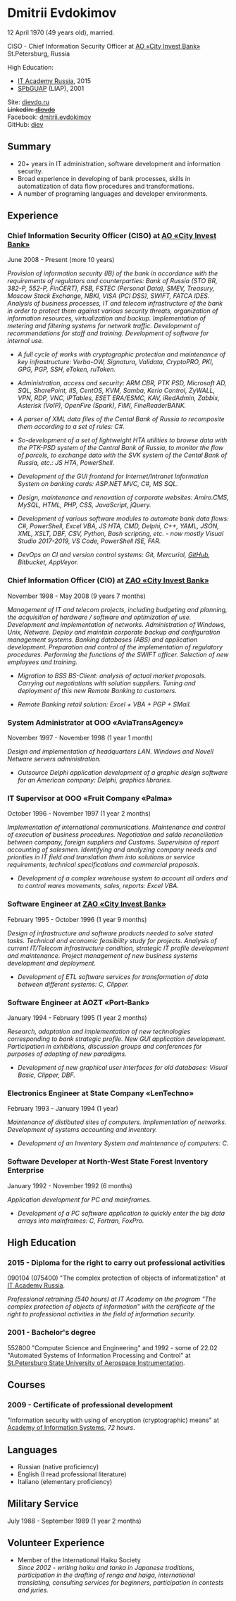 ---
---
Dmitrii Evdokimov
=================

12 April 1970 (49 years old), married.

CISO - Chief Information Security Officer at [AO «City Invest Bank»]  
St.Petersburg, Russia

High Education:

* [IT Academy Russia], 2015
* [SPbGUAP] (LIAP), 2001

Site: [dievdo.ru](/)  
~~LinkedIn: [dievdo](https://www.linkedin.com/in/dievdo)~~  
Facebook: [dmitrii.evdokimov](https://www.facebook.com/dmitrii.evdokimov)  
GitHub: [diev](https://github.com/diev)

## Summary

* 20+ years in IT administration, software development and information 
security.
* Broad experience in developing of bank processes, skills in automatization 
of data flow procedures and transformations.
* A number of programing languages and developer environments.

## Experience

### Chief Information Security Officer (CISO) at [AO «City Invest Bank»]
June 2008 - Present (more 10 years)

*Provision of information security (IB) of the bank in accordance with 
the requirements of regulators and counterparties: Bank of Russia 
(STO BR, 382-P, 552-P, FinCERT), FSB, FSTEC (Personal Data), SMEV, 
Treasury, Moscow Stock Exchange, NBKI, VISA (PCI DSS), SWIFT, FATCA IDES. 
Analysis of business processes, IT and telecom infrastructure of the bank 
in order to protect them against various security threats, organization 
of information resources, virtualization and backup. 
Implementation of metering and filtering systems for network traffic. 
Development of recommendations for staff and training. 
Development of software for internal use.*

* *A full cycle of works with cryptographic protection and maintenance 
of key infrastructure: 
Verba-OW, Signatura, Validata, CryptoPRO, PKI, GPG, PGP, SSH, eToken, ruToken.*

* *Administration, access and security: 
ARM CBR, PTK PSD, Microsoft AD, SQL, SharePoint, IIS, CentOS, KVM, Samba, 
Kerio Control, ZyWALL, VPN, RDP, VNC, IPTables, ESET ERA/ESMC, KAV, iRedAdmin, 
Zabbix, Asterisk (VoIP), OpenFire (Spark), FIMI, FineReaderBANK.*

* *A parser of XML data files of the Cental Bank of Russia to recomposite them 
according to a set of rules: C#.*

* *So-development of a set of lightweight HTA utilities to browse data with the 
PTK-PSD system of the Central Bank of Russia, to monitor the flow of parcels, 
to exchange data with the SVK system of the Cental Bank of Russia, etc.: 
JS HTA, PowerShell.*

* *Development of the GUI frontend for Internet/Intranet Information System 
on banking cards: ASP.NET MVC, C#, MS SQL.*

* *Design, maintenance and renovation of corporate websites: 
Amiro.CMS, MySQL, HTML, PHP, CSS, JavaScript, jQuery.*

* *Development of various software modules to automate bank data flows: 
C#, PowerShell, Excel VBA, JS HTA, CMD, Delphi, C++, YAML, JSON, XML, XSLT, 
DBF, CSV, Python, Bash scripting, etc. - now mostly Visual Studio 2017-2019, 
VS Code, PowerShell ISE, FAR.*

* *DevOps on CI and version control systems: 
Git, Mercurial, [GitHub], Bitbucket, AppVeyor.*

### Chief Information Officer (CIO) at [ZAO «City Invest Bank»]
November 1998 - May 2008 (9 years 7 months)

*Management of IT and telecom projects, including budgeting and planning, 
the acquisition of hardware / software and optimization of use. 
Development and implementation of networks. 
Administration of Windows, Unix, Netware. 
Deploy and maintain corporate backup and configuration management systems. 
Banking databases (ABS) and application development. 
Preparation and control of the implementation of regulatory procedures. 
Performing the functions of the SWIFT officer. 
Selection of new employees and training.*

* *Migration to BSS BS-Client: analysis of actual market proposals. 
Carrying out negotiations with solution suppliers. 
Tuning and deployment of this new Remote Banking to customers.*

* *Remote Banking retail solution: Excel + VBA + PGP + SMail.*

### System Administrator at OOO «AviaTransAgency»
November 1997 - November 1998 (1 year 1 month)

*Design and implementation of headquarters LAN. Windows and Novell Netware 
servers administration.*

* *Outsource Delphi application development of a graphic design software 
for an American company: Delphi, graphics libraries.*

### IT Supervisor at OOO «Fruit Company «Palma»
October 1996 - November 1997 (1 year 2 months)

*Implementation of international communications. Maintenance and control of 
execution of business procedures. Negotiation and saldo reconciliation 
between company, foreign suppliers and Customs. Supervision of report 
accounting of salesmen. Identifying and analyzing company needs and priorities 
in IT field and translation them into solutions or service requirements, 
technical specifications and commercial proposals.*

* *Development of a complex warehouse system to account all orders and to 
control wares movements, sales, reports: Excel VBA.*
 
### Software Engineer at [ZAO «City Invest Bank»]
February 1995 - October 1996 (1 year 9 months)

*Design of infrastructure and software products needed to solve stated tasks. 
Technical and economic feasibility study for projects. Analysis of current 
IT/Telecom infrastructure condition, strategic IT profile development and 
maintenance. Project management of new business systems development and 
deployment.*

* *Development of ETL software services for transformation of data between 
different systems: C, Clipper.*

### Software Engineer at AOZT «Port-Bank»
January 1994 - February 1995 (1 year 2 months)

*Research, adaptation and implementation of new technologies corresponding 
to bank strategic profile. New GUI application development. Participation in 
exhibitions, discussion groups and conferences for purposes of adopting of 
new paradigms.*

* *Development of new graphical user interfaces for old databases: 
Visual Basic, Clipper, DBF.*

### Electronics Engineer at State Company «LenTechno»
February 1993 - January 1994 (1 year)

*Maintenance of distibuted sites of computers. Implementation of networks. 
Development of systems accounting and inventory.*

* *Development of an Inventory System and maintenance of computers: C.*

### Software Developer at North-West State Forest Inventory Enterprise
January 1992 - November 1992 (6 months)

*Application development for PC and mainframes.*

* *Development of a PC software application to quickly enter the big data arrays 
into mainframes: C, Fortran, FoxPro.*

## High Education

### 2015 - Diploma for the right to carry out professional activities
090104 (075400) "The complex protection of objects of informatization"
at [IT Academy Russia].

  *Professional retraining (540 hours) at IT Academy on the program 
"The complex protection of objects of information" with the certificate 
of the right to professional activities in the field of information security.*

### 2001 - Bachelor's degree
552800 "Computer Science and Engineering" and
1992 - some of 22.02 "Automated Systems of Information Processing and Control"
at [St.Petersburg State University of Aerospace Instrumentation].

## Courses

### 2009 - Certificate of professional development
"Information security with using of encryption (cryptographic) means" 
at [Academy of Information Systems], *72 hours*.

## Languages

* Russian (native proficiency)
* English (I read professional literature)
* Italiano (elementary proficiency)

## Military Service
July 1988 - September 1989 (1 year 2 months)

## Volunteer Experience

* Member of the International Haiku Society  
*Since 2002 - writing haiku and tanka in Japanese traditions, participation 
in the drafting of renga and haiga, international translating, consulting 
services for beginners, participation in contests and juries.*


[AO «City Invest Bank»]: http://www.cibank.ru/en/
[ZAO «City Invest Bank»]: http://www.cibank.ru/en/
[IT Academy Russia]: http://www.academy.it.ru/
[Academy of Information Systems]: http://infosystems.ru/
[SPbGUAP]: http://guap.ru/
[St.Petersburg State University of Aerospace Instrumentation]: http://suai.ru/

[GitHub]: https://github.com/diev
[SVKTrans]: /SVK-Transport-hta
[PTK PSD Browser]: /PTK-PSD-Browser-hta
[FineReaderBANK]: /ConvertFRBtoABS
[Excel VBA]: /Excel-VBA-Collection
